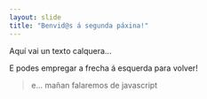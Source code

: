 ```yaml
---
layout: slide
title: "Benvid@s á segunda páxina!"
---
```

Aquí vai un texto calquera...

E podes empregar a frecha á esquerda para volver!

> e... mañan falaremos de javascript

